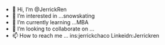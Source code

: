 - 👋 Hi, I’m @JerrickRen
- 👀 I’m interested in ...snowskating
- 🌱 I’m currently learning ...MBA
- 💞️ I’m looking to collaborate on ...
- 📫 How to reach me ... ins:jerrickchaco Linkeidn:Jerrickren

<!---
JerrickRen/JerrickRen is a ✨ special ✨ repository because its `README.md` (this file) appears on your GitHub profile.
You can click the Preview link to take a look at your changes.
--->
